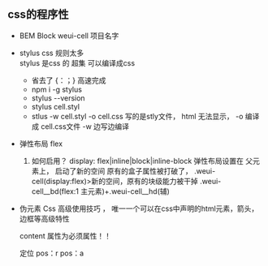 ##  css的程序性


- BEM
    Block weui-cell   项目名字   


- stylus 
  css 规则太多  
  stylus  是css 的 超集   可以编译成css

  - 省去了 {：；}  高速完成
  - npm i -g stylus
  - stylus --version
  - stylus cell.styl
  - stlus -w cell.styl -o cell.css
      写的是stly文件， html 无法显示，
      -o  编译成 cell.css文件
      -w 边写边编译 

- 弹性布局 flex
  1. 如何启用？
    display: flex|inline|block|inline-block
    弹性布局设置在 父元素上，  启动了新的空间 
    原有的盒子属性被打破了， 
    .weui-cell(display:flex)>新的空间，原有的块级能力被干掉 .weui-cell__bd(flex:1 主元素)+.weui-cell__hd(辅)

- 伪元素
  Css 高级使用技巧 ， 唯一一个可以在css中声明的html元素，箭头，边框等高级特性


    content 属性为必须属性！！

    定位 pos：r pos：a

